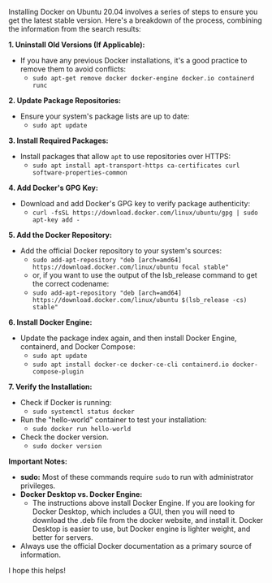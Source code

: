 Installing Docker on Ubuntu 20.04 involves a series of steps to ensure you get the latest stable version. Here's a breakdown of the process, combining the information from the search results:

**1. Uninstall Old Versions (If Applicable):**

* If you have any previous Docker installations, it's a good practice to remove them to avoid conflicts:
    * `sudo apt-get remove docker docker-engine docker.io containerd runc`

**2. Update Package Repositories:**

* Ensure your system's package lists are up to date:
    * `sudo apt update`

**3. Install Required Packages:**

* Install packages that allow `apt` to use repositories over HTTPS:
    * `sudo apt install apt-transport-https ca-certificates curl software-properties-common`

**4. Add Docker's GPG Key:**

* Download and add Docker's GPG key to verify package authenticity:
    * `curl -fsSL https://download.docker.com/linux/ubuntu/gpg | sudo apt-key add -`

**5. Add the Docker Repository:**

* Add the official Docker repository to your system's sources:
    * `sudo add-apt-repository "deb [arch=amd64] https://download.docker.com/linux/ubuntu focal stable"`
    * or, if you want to use the output of the lsb_release command to get the correct codename:
    * `sudo add-apt-repository "deb [arch=amd64] https://download.docker.com/linux/ubuntu $(lsb_release -cs) stable"`

**6. Install Docker Engine:**

* Update the package index again, and then install Docker Engine, containerd, and Docker Compose:
    * `sudo apt update`
    * `sudo apt install docker-ce docker-ce-cli containerd.io docker-compose-plugin`

**7. Verify the Installation:**

* Check if Docker is running:
    * `sudo systemctl status docker`
* Run the "hello-world" container to test your installation:
    * `sudo docker run hello-world`
* Check the docker version.
    * `sudo docker version`

**Important Notes:**

* **sudo:** Most of these commands require `sudo` to run with administrator privileges.
* **Docker Desktop vs. Docker Engine:**
    * The instructions above install Docker Engine. If you are looking for Docker Desktop, which includes a GUI, then you will need to download the .deb file from the docker website, and install it. Docker Desktop is easier to use, but Docker engine is lighter weight, and better for servers.
* Always use the official Docker documentation as a primary source of information.

I hope this helps!
